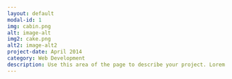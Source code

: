 ```yaml
---
layout: default
modal-id: 1
img: cabin.png
alt: image-alt
img2: cake.png
alt2: image-alt2
project-date: April 2014
category: Web Development
description: Use this area of the page to describe your project. Lorem ipsum dolor sit amet, consectetur adipisicing elit. Mollitia neque assumenda ipsam nihil, molestias magnam, recusandae quos quis inventore quisquam velit asperiores, vitae? Reprehenderit soluta, eos quod consequuntur itaque. Nam., up2
---
```

